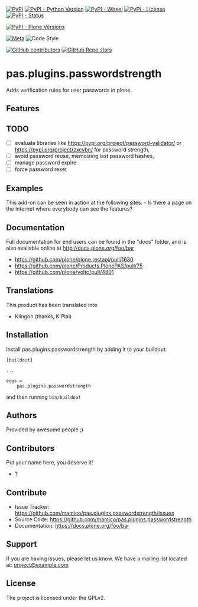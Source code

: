 [![PyPI](https://img.shields.io/pypi/v/pas.plugins.passwordstrength)](https://pypi.org/project/pas.plugins.passwordstrength/)
[![PyPI - Python Version](https://img.shields.io/pypi/pyversions/pas.plugins.passwordstrength)](https://pypi.org/project/pas.plugins.passwordstrength/)
[![PyPI - Wheel](https://img.shields.io/pypi/wheel/pas.plugins.passwordstrength)](https://pypi.org/project/pas.plugins.passwordstrength/)
[![PyPI - License](https://img.shields.io/pypi/l/pas.plugins.passwordstrength)](https://pypi.org/project/pas.plugins.passwordstrength/)
[![PyPI - Status](https://img.shields.io/pypi/status/pas.plugins.passwordstrength)](https://pypi.org/project/pas.plugins.passwordstrength/)


[![PyPI - Plone Versions](https://img.shields.io/pypi/frameworkversions/plone/pas.plugins.passwordstrength)](https://pypi.org/project/pas.plugins.passwordstrength/)

[![Meta](https://github.com/mamico/pas.plugins.passwordstrength/actions/workflows/meta.yml/badge.svg)](https://github.com/mamico/pas.plugins.passwordstrength/actions/workflows/meta.yml)
![Code Style](https://img.shields.io/badge/Code%20Style-Black-000000)

[![GitHub contributors](https://img.shields.io/github/contributors/mamico/pas.plugins.passwordstrength)](https://github.com/mamico/pas.plugins.passwordstrength)
[![GitHub Repo stars](https://img.shields.io/github/stars/mamico/pas.plugins.passwordstrength?style=social)](https://github.com/mamico/pas.plugins.passwordstrength)

# pas.plugins.passwordstrength

Adds verification rules for user passwords in plone.

## Features

## TODO

* [ ] evaluate libraries like <https://pypi.org/project/password-validator/>
      or <https://pypi.org/project/zxcvbn/> for password strength,
* [ ] avoid password reuse, memoizing last password hashes,
* [ ] manage password expire
* [ ] force password reset

## Examples

This add-on can be seen in action at the following sites: - Is there a
page on the internet where everybody can see the features?

## Documentation

Full documentation for end users can be found in the \"docs\" folder,
and is also available online at <http://docs.plone.org/foo/bar>

-   <https://github.com/plone/plone.restapi/pull/1630>
-   <https://github.com/plone/Products.PlonePAS/pull/75>
-   <https://github.com/plone/volto/pull/4801>

## Translations

This product has been translated into

-   Klingon (thanks, K\'Plai)

## Installation

Install pas.plugins.passwordstrength by adding it to your buildout:

    [buildout]

    ...

    eggs =
        pas.plugins.passwordstrength

and then running `bin/buildout`

## Authors

Provided by awesome people ;)

## Contributors

Put your name here, you deserve it!

-   ?

## Contribute

-   Issue Tracker:
    <https://github.com/mamico/pas.plugins.passwordstrength/issues>
-   Source Code:
    <https://github.com/mamico/pas.plugins.passwordstrength>
-   Documentation: <https://docs.plone.org/foo/bar>

## Support

If you are having issues, please let us know. We have a mailing list
located at: <project@example.com>

## License

The project is licensed under the GPLv2.
